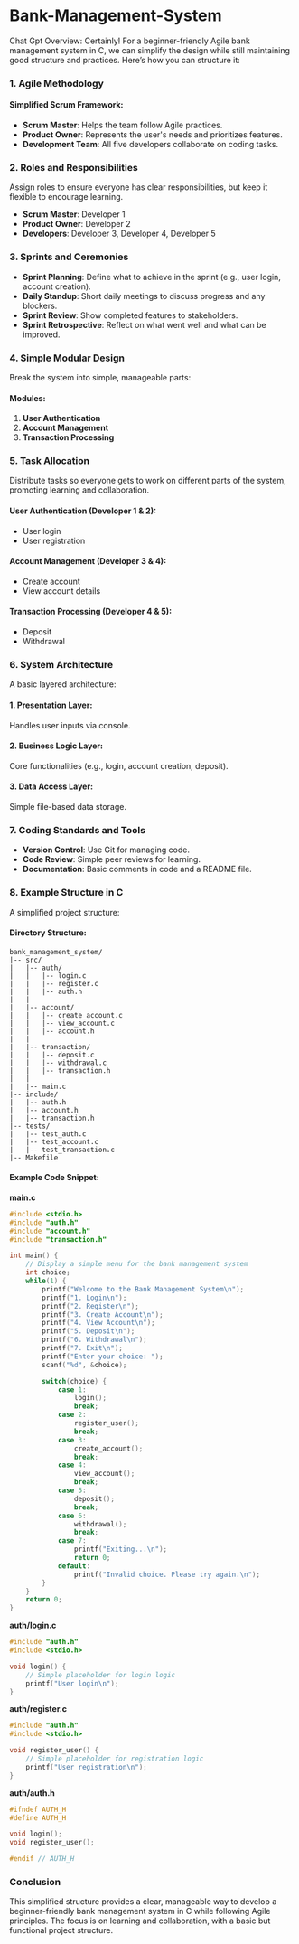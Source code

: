 # Bank-Management-System

Chat Gpt Overview: Certainly! For a beginner-friendly Agile bank management system in C, we can simplify the design while still maintaining good structure and practices. Here’s how you can structure it:

### 1. Agile Methodology

#### Simplified Scrum Framework:

- **Scrum Master**: Helps the team follow Agile practices.
- **Product Owner**: Represents the user's needs and prioritizes features.
- **Development Team**: All five developers collaborate on coding tasks.

### 2. Roles and Responsibilities

Assign roles to ensure everyone has clear responsibilities, but keep it flexible to encourage learning.

- **Scrum Master**: Developer 1
- **Product Owner**: Developer 2
- **Developers**: Developer 3, Developer 4, Developer 5

### 3. Sprints and Ceremonies

- **Sprint Planning**: Define what to achieve in the sprint (e.g., user login, account creation).
- **Daily Standup**: Short daily meetings to discuss progress and any blockers.
- **Sprint Review**: Show completed features to stakeholders.
- **Sprint Retrospective**: Reflect on what went well and what can be improved.

### 4. Simple Modular Design

Break the system into simple, manageable parts:

#### Modules:

1. **User Authentication**
2. **Account Management**
3. **Transaction Processing**

### 5. Task Allocation

Distribute tasks so everyone gets to work on different parts of the system, promoting learning and collaboration.

#### User Authentication (Developer 1 & 2):

- User login
- User registration

#### Account Management (Developer 3 & 4):

- Create account
- View account details

#### Transaction Processing (Developer 4 & 5):

- Deposit
- Withdrawal

### 6. System Architecture

A basic layered architecture:

#### 1. Presentation Layer:

Handles user inputs via console.

#### 2. Business Logic Layer:

Core functionalities (e.g., login, account creation, deposit).

#### 3. Data Access Layer:

Simple file-based data storage.

### 7. Coding Standards and Tools

- **Version Control**: Use Git for managing code.
- **Code Review**: Simple peer reviews for learning.
- **Documentation**: Basic comments in code and a README file.

### 8. Example Structure in C

A simplified project structure:

#### Directory Structure:

```
bank_management_system/
|-- src/
|   |-- auth/
|   |   |-- login.c
|   |   |-- register.c
|   |   |-- auth.h
|   |
|   |-- account/
|   |   |-- create_account.c
|   |   |-- view_account.c
|   |   |-- account.h
|   |
|   |-- transaction/
|   |   |-- deposit.c
|   |   |-- withdrawal.c
|   |   |-- transaction.h
|   |
|   |-- main.c
|-- include/
|   |-- auth.h
|   |-- account.h
|   |-- transaction.h
|-- tests/
|   |-- test_auth.c
|   |-- test_account.c
|   |-- test_transaction.c
|-- Makefile
```

#### Example Code Snippet:

**main.c**

```c
#include <stdio.h>
#include "auth.h"
#include "account.h"
#include "transaction.h"

int main() {
    // Display a simple menu for the bank management system
    int choice;
    while(1) {
        printf("Welcome to the Bank Management System\n");
        printf("1. Login\n");
        printf("2. Register\n");
        printf("3. Create Account\n");
        printf("4. View Account\n");
        printf("5. Deposit\n");
        printf("6. Withdrawal\n");
        printf("7. Exit\n");
        printf("Enter your choice: ");
        scanf("%d", &choice);

        switch(choice) {
            case 1:
                login();
                break;
            case 2:
                register_user();
                break;
            case 3:
                create_account();
                break;
            case 4:
                view_account();
                break;
            case 5:
                deposit();
                break;
            case 6:
                withdrawal();
                break;
            case 7:
                printf("Exiting...\n");
                return 0;
            default:
                printf("Invalid choice. Please try again.\n");
        }
    }
    return 0;
}
```

**auth/login.c**

```c
#include "auth.h"
#include <stdio.h>

void login() {
    // Simple placeholder for login logic
    printf("User login\n");
}
```

**auth/register.c**

```c
#include "auth.h"
#include <stdio.h>

void register_user() {
    // Simple placeholder for registration logic
    printf("User registration\n");
}
```

**auth/auth.h**

```c
#ifndef AUTH_H
#define AUTH_H

void login();
void register_user();

#endif // AUTH_H
```

### Conclusion

This simplified structure provides a clear, manageable way to develop a beginner-friendly bank management system in C while following Agile principles. The focus is on learning and collaboration, with a basic but functional project structure.
